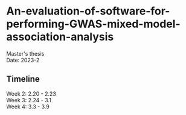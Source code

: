 # An-evaluation-of-software-for-performing-GWAS-mixed-model-association-analysis
Master's thesis   
Date: 2023-2   
   
      
## Timeline
Week 2: 2.20 - 2.23   
Week 3: 2.24 - 3.1   
Week 4: 3.3 - 3.9

